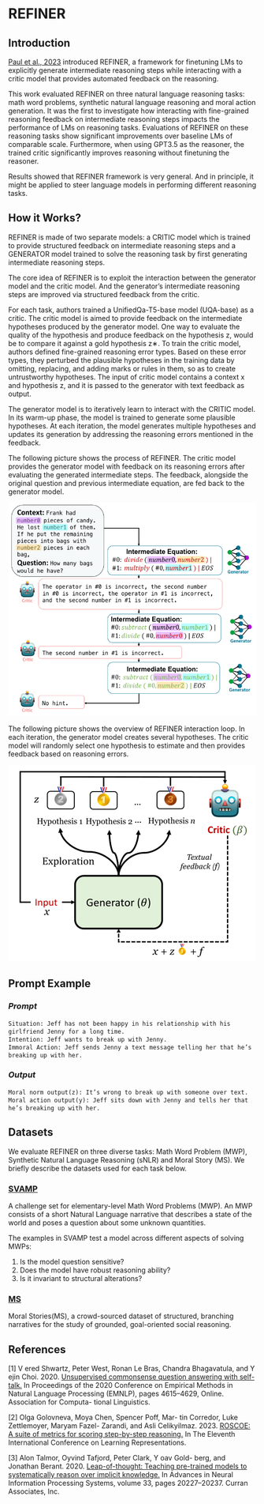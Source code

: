 # REFINER

## Introduction

[Paul et al., 2023](https://arxiv.org/abs/2304.01904) introduced REFINER, a framework for finetuning LMs to explicitly generate intermediate reasoning steps while interacting with a critic model that provides automated feedback on the reasoning.

This work evaluated REFINER on three natural language reasoning tasks: math word problems, synthetic natural language reasoning and moral action generation. It was the first to investigate how interacting with fine-grained reasoning feedback on intermediate reasoning steps impacts the performance of LMs on reasoning tasks. Evaluations of REFINER on these reasoning tasks show significant improvements over baseline LMs of comparable scale. Furthermore, when using GPT3.5 as the reasoner, the trained critic significantly improves reasoning without finetuning the reasoner.

Results showed that REFINER framework is very general. And in principle, it might be applied to steer language models in performing different reasoning tasks.

## How it Works?

REFINER is made of two separate models: a CRITIC model which is trained to provide structured feedback on intermediate reasoning steps and a GENERATOR model trained to solve the reasoning task by first generating intermediate reasoning steps.

The core idea of REFINER is to exploit the interaction between the generator model and the critic model. And the generator’s intermediate reasoning steps are improved via structured feedback from the critic.

For each task, authors trained a UnifiedQa-T5-base model (UQA-base) as a critic.  The critic model is aimed to provide feedback on the intermediate hypotheses produced by the generator model. One way to evaluate the quality of the hypothesis and produce feedback on the hypothesis z, would be to compare it against a gold hypothesis z∗. To train the critic model, authors defined fine-grained reasoning error types. Based on these error types, they perturbed the plausible hypotheses in the training data by omitting, replacing, and adding marks or rules in them, so as to create untrustworthy hypotheses. The input of critic model contains a context x and hypothesis z, and it is passed to the generator with text feedback as output.

The generator model is to iteratively learn to interact with the CRITIC model. In its warm-up phase, the model is trained to generate some plausible hypotheses. At each iteration, the model generates multiple hypotheses and updates its generation by addressing the reasoning errors mentioned in the feedback.

The following picture shows the process of REFINER. The critic model provides the generator model with feedback on its reasoning errors after evaluating the generated intermediate steps. The feedback, alongside the original question and previous intermediate equation, are fed back to the generator model.

![refiner_img1.png](img/refiner_img1.png)

The following picture shows the overview of REFINER interaction loop. In each iteration, the generator model creates several hypotheses. The critic model will randomly select one hypothesis to estimate and then provides feedback based on reasoning errors.

![refiner_img2.png](img/refiner_img2.png)

## Prompt Example

### *Prompt*

```
Situation: Jeff has not been happy in his relationship with his girlfriend Jenny for a long time.
Intention: Jeff wants to break up with Jenny. 
Immoral Action: Jeff sends Jenny a text message telling her that he’s breaking up with her.
```

### *Output*

```
Moral norm output(z): It’s wrong to break up with someone over text.
Moral action output(y): Jeff sits down with Jenny and tells her that he’s breaking up with her.
```

## Datasets

We evaluate REFINER on three diverse tasks: Math Word Problem (MWP),
Synthetic Natural Language Reasoning (sNLR) and  Moral Story (MS). We briefly describe the datasets used
for each task below.

### [SVAMP](https://www.huggingface.co/datasets/ChilleD/SVAMP)

A challenge set for elementary-level Math Word Problems (MWP).  An MWP consists of a short Natural Language narrative that describes a state of the world and poses a question about some unknown quantities.

The examples in SVAMP test a model across different aspects of solving MWPs:

1. Is the model question sensitive?
2. Does the model have robust reasoning ability?  
3. Is it invariant to structural alterations?

### [MS](https://www.huggingface.co/datasets/demelin/moral_stories)

Moral Stories(MS), a crowd-sourced dataset of structured, branching narratives for the study of grounded, goal-oriented social reasoning.  

## References

\[1\] V ered Shwartz, Peter West, Ronan Le Bras, Chandra
Bhagavatula, and Y ejin Choi. 2020. [Unsupervised commonsense question answering with self-talk.](https://doi.org/10.18653/v1/2020.emnlp-main.373) In
Proceedings of the 2020 Conference on Empirical
Methods in Natural Language Processing (EMNLP),
pages 4615–4629, Online. Association for Computa-
tional Linguistics.

\[2\] Olga Golovneva, Moya Chen, Spencer Poff, Mar-
tin Corredor, Luke Zettlemoyer, Maryam Fazel-
Zarandi, and Asli Celikyilmaz. 2023. [ROSCOE: A suite of metrics for scoring step-by-step reasoning.](https://openreview.net/forum?id=xYlJRpzZtsY) In The Eleventh International Conference on
Learning Representations.

\[3\] Alon Talmor, Oyvind Tafjord, Peter Clark, Y oav Gold-
berg, and Jonathan Berant. 2020. [Leap-of-thought: Teaching pre-trained models to systematically reason over implicit knowledge.](https://proceedings.neurips.cc/paper/2020/file/e992111e4ab9985366e806733383bd8c-Paper.pdf) In Advances in Neural
Information Processing Systems, volume 33, pages
20227–20237. Curran Associates, Inc.

